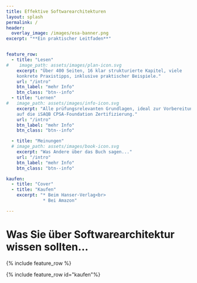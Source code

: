 ```yaml
---
title: Effektive Softwarearchitekturen
layout: splash
permalink: /
header:
  overlay_image: /images/esa-banner.png
excerpt: "**Ein praktischer Leitfaden**"


feature_row:
  - title: "Lesen"
#    image_path: assets/images/plan-icon.svg
    excerpt: "Über 400 Seiten, 16 klar strukturierte Kapitel, viele
    konkrete Praxistipps, inklusive praktischer Beispiele."
    url: "/intro"
    btn_label: "mehr Info"
    btn_class: "btn--info"
  - title: "Lernen"
#   image_path: assets/images/info-icon.svg
    excerpt: "Alle prüfungsrelevanten Grundlagen, ideal zur Vorbereitung
    auf die iSAQB CPSA-Foundation Zertifizierung."
    url: "/intro"
    btn_label: "mehr Info"
    btn_class: "btn--info"

  - title: "Meinungen"
  # image_path: assets/images/book-icon.svg
    excerpt: "Was Andere über das Buch sagen..."
    url: "/intro"
    btn_label: "mehr Info"
    btn_class: "btn--info"

kaufen:
  - title: "Cover"
  - title: "Kaufen"
    excerpt: "* Beim Hanser-Verlag<br>
              * Bei Amazon"    

---
```

# Was Sie über Softwarearchitektur wissen sollten...


{% include feature_row %}

{% include feature_row id="kaufen"%}
